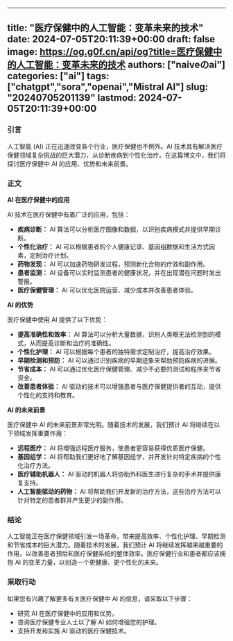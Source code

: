 
---
title: "医疗保健中的人工智能：变革未来的技术"
date: 2024-07-05T20:11:39+00:00
draft: false
image: https://og.g0f.cn/api/og?title=医疗保健中的人工智能：变革未来的技术
authors: ["naiveのai"]
categories: ["ai"]
tags: ["chatgpt","sora","openai","Mistral AI"]
slug: "20240705201139"
lastmod: 2024-07-05T20:11:39+00:00
---
### 引言

人工智能 (AI) 正在迅速改变各个行业，医疗保健也不例外。AI 技术具有解决医疗保健领域复杂挑战的巨大潜力，从诊断疾病到个性化治疗。在这篇博文中，我们将探讨医疗保健中 AI 的应用、优势和未来前景。

### 正文

**AI 在医疗保健中的应用**

AI 技术在医疗保健中有着广泛的应用，包括：

- **疾病诊断：** AI 算法可以分析医疗图像和数据，以识别疾病模式并提供早期诊断。
- **个性化治疗：** AI 可以根据患者的个人健康记录、基因组数据和生活方式因素，定制治疗计划。
- **药物发现：** AI 可以加速药物研发过程，预测新化合物的疗效和副作用。
- **患者监测：** AI 设备可以实时监测患者的健康状况，并在出现潜在问题时发出警报。
- **医疗保健管理：** AI 可以优化医院运营、减少成本并改善患者体验。

**AI 的优势**

医疗保健中使用 AI 提供了以下优势：

- **提高准确性和效率：** AI 算法可以分析大量数据，识别人类眼无法检测到的模式，从而提高诊断和治疗的准确性。
- **个性化护理：** AI 可以根据每个患者的独特需求定制治疗，提高治疗效果。
- **早期检测和预防：** AI 可以通过识别疾病的早期迹象来帮助预防疾病的进展。
- **节省成本：** AI 可以通过优化医疗保健管理、减少不必要的测试和程序来节省资金。
- **改善患者体验：** AI 驱动的技术可以增强患者与医疗保健提供者的互动，提供个性化的支持和教育。

**AI 的未来前景**

医疗保健中 AI 的未来前景非常光明。随着技术的发展，我们预计 AI 将继续在以下领域发挥重要作用：

- **远程医疗：** AI 将增强远程医疗服务，使患者更容易获得优质医疗保健。
- **基因组学：** AI 将帮助我们更好地了解基因组学，并开发针对特定疾病的个性化治疗方法。
- **医疗辅助机器人：** AI 驱动的机器人将协助外科医生进行复杂的手术并提供康复支持。
- **人工智能驱动的药物：** AI 将帮助我们开发新的治疗方法，这些治疗方法可以针对特定的患者群并产生更少的副作用。

### 结论

人工智能正在医疗保健领域引发一场革命，带来提高效率、个性化护理、早期检测和节省成本的巨大潜力。随着技术的发展，我们预计 AI 将继续发挥越来越重要的作用，以改善患者预后和医疗保健系统的整体效率。医疗保健行业和患者都应该拥抱 AI 的变革力量，以创造一个更健康、更个性化的未来。

### 采取行动

如果您有兴趣了解更多有关医疗保健中 AI 的信息，请采取以下步骤：

- 研究 AI 在医疗保健中的应用和优势。
- 咨询医疗保健专业人士以了解 AI 如何增强您的护理。
- 支持开发和实施 AI 驱动的医疗保健技术。
